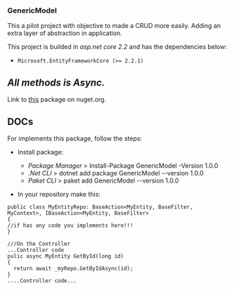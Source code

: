 ### GenericModel
This a pilot project with objective to made a CRUD more easily. Adding an extra layer of abstraction in application. 

This project is builded in *asp.net core 2.2* and has the dependencies below:
 *     Microsoft.EntityFrameworkCore (>= 2.2.1)

## *All methods is Async.*

Link to [this](https://www.nuget.org/packages/GenericModel/1.0.0) package on nuget.org.


## DOCs

For implements this package, follow the steps:

- Install package:
  * *Package Manager* > Install-Package GenericModel -Version 1.0.0
  * *.Net CLI* > dotnet add package GenericModel --version 1.0.0 
  * *Paket CLI* > paket add GenericModel --version 1.0.0 
  
- In your repository make this:
  
```
public class MyEntityRepo: BaseAction<MyEntity, BaseFilter, MyContext>, IBaseAction<MyEntity, BaseFilter>
{
//if has any code you implements here!!!
}

///On the Controller
...Controller code
pulic async MyEntity GetById(long id)
{
  return await _myRepo.GetByIdAsync(id);
}
....Controller code...
```
